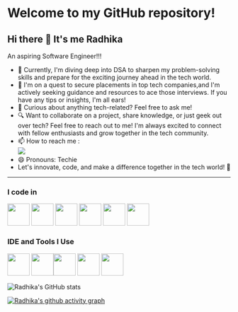 # Welcome to my GitHub repository!
## Hi there 👋 It's me Radhika



An aspiring Software Engineer!!!

                                               
- 🌱 Currently, I'm diving deep into DSA to sharpen my problem-solving skills and prepare for the exciting journey ahead in the tech world.
- 🤔 I'm on a quest to secure placements in top tech companies,and I'm actively seeking guidance and resources to ace those interviews. If you have any tips or insights, I'm all ears!
- 💬 Curious about anything tech-related? Feel free to ask me!
- 🔍 Want to collaborate on a project, share knowledge, or just geek out over tech? Feel free to reach out to me! I'm always excited to connect with fellow enthusiasts and grow together in the tech community.
- 📫 How to reach me :
<br /> [<img src="https://img.shields.io/badge/LinkedIn-0077B5?style=for-the-badge&logo=linkedin&logoColor=white" />](www.linkedin.com/in/radhika-madhiyazhagan)
- 😄 Pronouns: Techie
- Let's innovate, code, and make a difference together in the tech world! 🌟

--------------------------------------------------------------------------------------------------------------------- 

### I code in
 <img height="50" width="50" src="https://img.icons8.com/color/48/000000/java-coffee-cup-logo.png" /> <img height="50" width="50" src="https://img.icons8.com/color/48/000000/html-5.png" /> <img height="50" width="50" src="https://img.icons8.com/color/48/000000/css3.png" /> <img height="50" width="50" src="https://img.icons8.com/color/48/000000/bootstrap.png" />
 <img height="50" width="50" src="https://img.icons8.com/color/48/000000/mysql-logo.png"/> <img height="50" width="50" src="https://img.icons8.com/color/48/000000/mongodb.png"/>

 ### IDE and Tools I Use
<img height="50" width="50" src="https://img.icons8.com/color/48/000000/visual-studio-code-2019.png"/>  <img height="50" width="50" src="https://img.icons8.com/color/50/000000/git.png"/><img height="50" src="https://img.icons8.com/officel/480/null/java-eclipse.png"/> <img height="50" src="https://img.icons8.com/color/480/null/notion--v1.png" /> <img height="50" width="50" src="https://img.icons8.com/color/48/000000/figma--v1.png"/>  

![Radhika's GitHub stats](https://github-readme-stats.vercel.app/api?username=nisharadhika&theme=algolia_icons=true)

[![Radhika's github activity graph](https://github-readme-activity-graph.vercel.app/graph?username=nisharadhika&bg_color=0d0d0d&color=f2edf2&line=3ea22a&point=f8f7f7&area=true&hide_border=true)](https://github.com/nisharadhika/github-readme-activity-graph)




  
